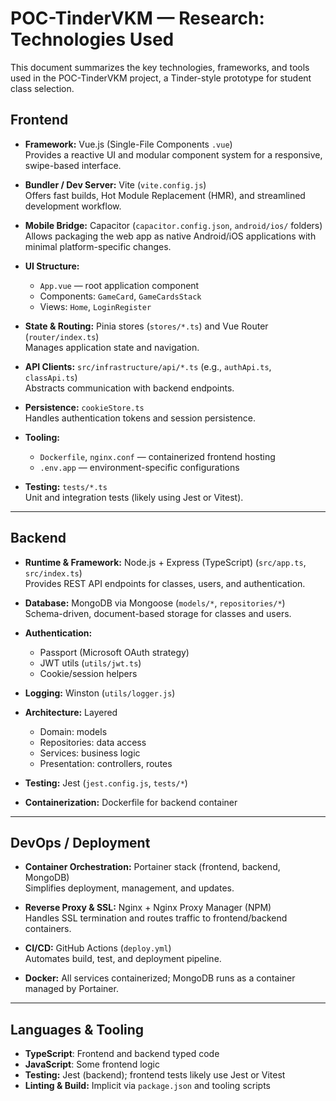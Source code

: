 # POC-TinderVKM — Research: Technologies Used

This document summarizes the key technologies, frameworks, and tools used in the POC-TinderVKM project, a Tinder-style prototype for student class selection.

## Frontend

- **Framework:** Vue.js (Single-File Components `.vue`)  
  Provides a reactive UI and modular component system for a responsive, swipe-based interface.

- **Bundler / Dev Server:** Vite (`vite.config.js`)  
  Offers fast builds, Hot Module Replacement (HMR), and streamlined development workflow.

- **Mobile Bridge:** Capacitor (`capacitor.config.json`, `android/ios/` folders)  
  Allows packaging the web app as native Android/iOS applications with minimal platform-specific changes.

- **UI Structure:**  
  - `App.vue` — root application component  
  - Components: `GameCard`, `GameCardsStack`  
  - Views: `Home`, `LoginRegister`

- **State & Routing:** Pinia stores (`stores/*.ts`) and Vue Router (`router/index.ts`)  
  Manages application state and navigation.

- **API Clients:** `src/infrastructure/api/*.ts` (e.g., `authApi.ts`, `classApi.ts`)  
  Abstracts communication with backend endpoints.

- **Persistence:** `cookieStore.ts`  
  Handles authentication tokens and session persistence.

- **Tooling:**  
  - `Dockerfile`, `nginx.conf` — containerized frontend hosting  
  - `.env.app` — environment-specific configurations

- **Testing:** `tests/*.ts`  
  Unit and integration tests (likely using Jest or Vitest).

---

## Backend

- **Runtime & Framework:** Node.js + Express (TypeScript) (`src/app.ts`, `src/index.ts`)  
  Provides REST API endpoints for classes, users, and authentication.

- **Database:** MongoDB via Mongoose (`models/*`, `repositories/*`)  
  Schema-driven, document-based storage for classes and users.

- **Authentication:**  
  - Passport (Microsoft OAuth strategy)  
  - JWT utils (`utils/jwt.ts`)  
  - Cookie/session helpers

- **Logging:** Winston (`utils/logger.js`)  

- **Architecture:** Layered  
  - Domain: models  
  - Repositories: data access  
  - Services: business logic  
  - Presentation: controllers, routes

- **Testing:** Jest (`jest.config.js`, `tests/*`)  

- **Containerization:** Dockerfile for backend container

---

## DevOps / Deployment

- **Container Orchestration:** Portainer stack (frontend, backend, MongoDB)  
  Simplifies deployment, management, and updates.

- **Reverse Proxy & SSL:** Nginx + Nginx Proxy Manager (NPM)  
  Handles SSL termination and routes traffic to frontend/backend containers.

- **CI/CD:** GitHub Actions (`deploy.yml`)  
  Automates build, test, and deployment pipeline.

- **Docker:** All services containerized; MongoDB runs as a container managed by Portainer.

---

## Languages & Tooling

- **TypeScript**: Frontend and backend typed code  
- **JavaScript**: Some frontend logic  
- **Testing:** Jest (backend); frontend tests likely use Jest or Vitest  
- **Linting & Build:** Implicit via `package.json` and tooling scripts
